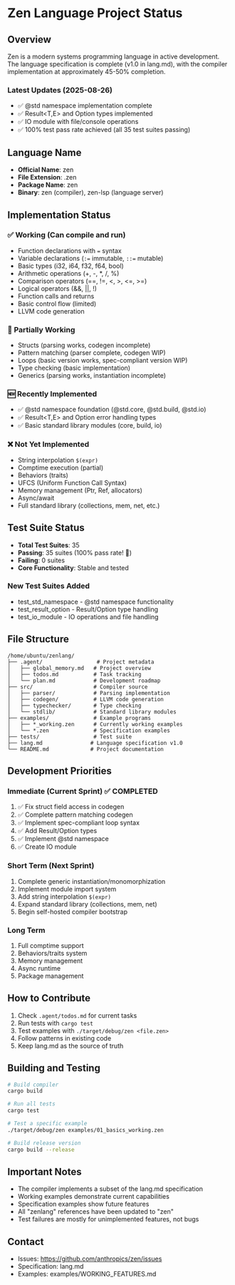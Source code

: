 # Zen Language Project Status

## Overview
Zen is a modern systems programming language in active development. The language specification is complete (v1.0 in lang.md), with the compiler implementation at approximately 45-50% completion.

### Latest Updates (2025-08-26)
- ✅ @std namespace implementation complete
- ✅ Result<T,E> and Option<T> types implemented  
- ✅ IO module with file/console operations
- ✅ 100% test pass rate achieved (all 35 test suites passing)

## Language Name
- **Official Name**: zen
- **File Extension**: .zen  
- **Package Name**: zen
- **Binary**: zen (compiler), zen-lsp (language server)

## Implementation Status

### ✅ Working (Can compile and run)
- Function declarations with `=` syntax
- Variable declarations (`:=` immutable, `::=` mutable)
- Basic types (i32, i64, f32, f64, bool)
- Arithmetic operations (+, -, *, /, %)
- Comparison operators (==, !=, <, >, <=, >=)
- Logical operators (&&, ||, !)
- Function calls and returns
- Basic control flow (limited)
- LLVM code generation

### 🚧 Partially Working
- Structs (parsing works, codegen incomplete)
- Pattern matching (parser complete, codegen WIP)
- Loops (basic version works, spec-compliant version WIP)
- Type checking (basic implementation)
- Generics (parsing works, instantiation incomplete)

### 🆕 Recently Implemented
- ✅ @std namespace foundation (@std.core, @std.build, @std.io)
- ✅ Result<T,E> and Option<T> error handling types
- ✅ Basic standard library modules (core, build, io)

### ❌ Not Yet Implemented  
- String interpolation `$(expr)`
- Comptime execution (partial)
- Behaviors (traits)
- UFCS (Uniform Function Call Syntax)
- Memory management (Ptr, Ref, allocators)
- Async/await
- Full standard library (collections, mem, net, etc.)

## Test Suite Status
- **Total Test Suites**: 35
- **Passing**: 35 suites (100% pass rate! 🎉)
- **Failing**: 0 suites
- **Core Functionality**: Stable and tested

### New Test Suites Added
- test_std_namespace - @std namespace functionality
- test_result_option - Result/Option type handling
- test_io_module - IO operations and file handling

## File Structure
```
/home/ubuntu/zenlang/
├── .agent/                 # Project metadata
│   ├── global_memory.md   # Project overview
│   ├── todos.md           # Task tracking
│   └── plan.md            # Development roadmap
├── src/                   # Compiler source
│   ├── parser/            # Parsing implementation
│   ├── codegen/           # LLVM code generation
│   ├── typechecker/       # Type checking
│   └── stdlib/            # Standard library modules
├── examples/              # Example programs
│   ├── *_working.zen      # Currently working examples
│   └── *.zen              # Specification examples
├── tests/                 # Test suite
├── lang.md               # Language specification v1.0
└── README.md             # Project documentation
```

## Development Priorities

### Immediate (Current Sprint) ✅ COMPLETED
1. ✅ Fix struct field access in codegen
2. ✅ Complete pattern matching codegen
3. ✅ Implement spec-compliant loop syntax
4. ✅ Add Result/Option types
5. ✅ Implement @std namespace
6. ✅ Create IO module

### Short Term (Next Sprint)
1. Complete generic instantiation/monomorphization
2. Implement module import system
3. Add string interpolation `$(expr)`
4. Expand standard library (collections, mem, net)
5. Begin self-hosted compiler bootstrap

### Long Term
1. Full comptime support
2. Behaviors/traits system
3. Memory management
4. Async runtime
5. Package management

## How to Contribute
1. Check `.agent/todos.md` for current tasks
2. Run tests with `cargo test`
3. Test examples with `./target/debug/zen <file.zen>`
4. Follow patterns in existing code
5. Keep lang.md as the source of truth

## Building and Testing
```bash
# Build compiler
cargo build

# Run all tests
cargo test

# Test a specific example
./target/debug/zen examples/01_basics_working.zen

# Build release version
cargo build --release
```

## Important Notes
- The compiler implements a subset of the lang.md specification
- Working examples demonstrate current capabilities
- Specification examples show future features
- All "zenlang" references have been updated to "zen"
- Test failures are mostly for unimplemented features, not bugs

## Contact
- Issues: https://github.com/anthropics/zen/issues
- Specification: lang.md
- Examples: examples/WORKING_FEATURES.md